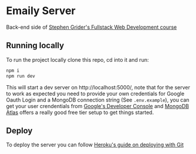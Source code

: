 # Emaily Server
Back-end side of [Stephen Grider's Fullstack Web Development course](https://www.udemy.com/node-with-react-fullstack-web-development/)

## Running locally
To run the project locally clone this repo, cd into it and run:
```bash
npm i
npm run dev
```
This will start a dev server on http://localhost:5000/, note that for the server to work as expected you need to provide your own credentials for Google Oauth Login and a MongoDB connection string (See `.env.example`), you can get your user crendentials from [Google's Developer Console](https://console.developers.google.com/?hl=ES) and [MongoDB Atlas](https://www.mongodb.com/cloud/atlas) offers a really good free tier setup to get things started.

## Deploy
To deploy the server you can follow [Heroku's guide on deploying with Git](https://devcenter.heroku.com/articles/git)

